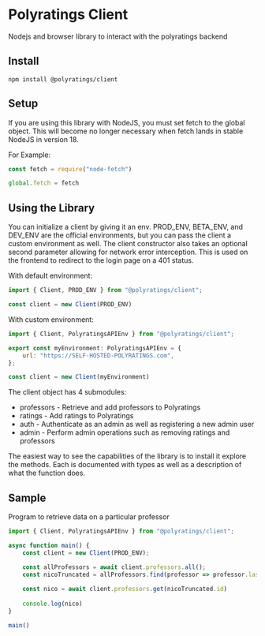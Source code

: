 # Polyratings Client
Nodejs and browser library to interact with the polyratings backend

## Install
```
npm install @polyratings/client
```

## Setup
If you are using this library with NodeJS, you must set fetch to the global object. This will become no longer necessary when fetch lands in stable NodeJS in version 18.

For Example:
```js
const fetch = require("node-fetch")

global.fetch = fetch
```

## Using the Library
You can initialize a client by giving it an env. PROD_ENV, BETA_ENV, and DEV_ENV are the official environments, but you can pass the client a custom environment as well. The client constructor also takes an optional second parameter allowing for network error interception. This is used on the frontend to redirect to the login page on a 401 status.

With default environment:
```js
import { Client, PROD_ENV } from "@polyratings/client";

const client = new Client(PROD_ENV)
```

With custom environment:
```js
import { Client, PolyratingsAPIEnv } from "@polyratings/client";

export const myEnvironment: PolyratingsAPIEnv = {
    url: "https://SELF-HOSTED-POLYRATINGS.com",
};

const client = new Client(myEnvironment)
```

The client object has 4 submodules:
* professors - Retrieve and add professors to Polyratings
* ratings - Add ratings to Polyratings
* auth - Authenticate as an admin as well as registering a new admin user
*  admin - Perform admin operations such as removing ratings and professors

The easiest way to see the capabilities of the library is to install it explore the methods. Each is documented with types as well as a description of what the function does.

## Sample
Program to retrieve data on a particular professor

```js
import { Client, PolyratingsAPIEnv } from "@polyratings/client";

async function main() {
    const client = new Client(PROD_ENV);

    const allProfessors = await client.professors.all();
    const nicoTruncated = allProfessors.find(professor => professor.lastName === "Nico" && professor.firstName === "Phillip")
    
    const nico = await client.professors.get(nicoTruncated.id)
    
    console.log(nico)
}

main()
```
